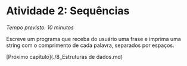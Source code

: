 # Atividade 2: Sequências

*Tempo previsto: 10 minutos*

Escreve um programa que receba do usuário uma frase e imprima uma string com o comprimento de cada palavra, separados por espaços.
<br>


[Próximo capítulo](./8_Estruturas de dados.md)  





